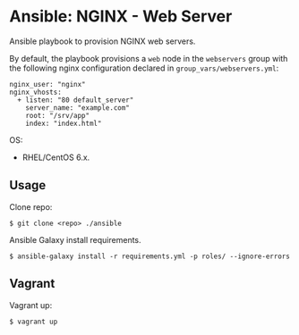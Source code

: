 Ansible: NGINX - Web Server
===========================

Ansible playbook to provision NGINX web servers.

By default, the playbook provisions a `web` node in the `webservers` group with the following nginx configuration declared in `group_vars/webservers.yml`:

    nginx_user: "nginx"
    nginx_vhosts:
      + listen: "80 default_server"
        server_name: "example.com"
        root: "/srv/app"
        index: "index.html"

OS:
- RHEL/CentOS 6.x.

Usage
-----

Clone repo:
    
    $ git clone <repo> ./ansible

Ansible Galaxy install requirements.

    $ ansible-galaxy install -r requirements.yml -p roles/ --ignore-errors

Vagrant
-------

Vagrant up:

    $ vagrant up
